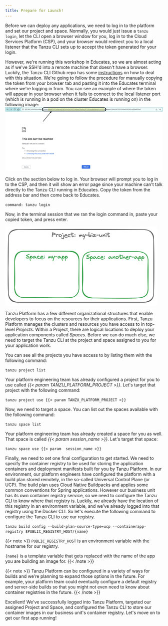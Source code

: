 ```yaml
---
title: Prepare for Launch!
---
```

Before we can deploy any applications, we need to log in to the platform and set our project and space.  Normally, you would just issue a `tanzu login`, let the CLI open a browser window for you, log in to the Cloud Services Platform (CSP), and your browser would redirect you to a local listener that the Tanzu CLI sets up to accept the token generated for your login.  

However, we're running this workshop in Educates, so we are almost acting as if we've SSH'd into a remote machine that doesn't have a browser.  Luckily, the Tanzu CLI Github repo has some [instructions](https://github.com/vmware-tanzu/tanzu-cli/blob/main/docs/quickstart/quickstart.md#interactive-login) on how to deal with this situation.  We're going to follow the procedure for manually copying the token from your browser tab and pasting it into the Educates terminal where we're logging in from.  You can see an example of where the token will appear in your browser when it fails to connect to the local listener port (which is running in a pod on the cluster Educates is running on) in the following image:
![Image showing the login token we need to copy in the URL line of your browser](https://raw.githubusercontent.com/vmware-tanzu/tanzu-cli/6a11ce93cd4e811e213e8439e090e1d73a053fd3/docs/quickstart/images/interactive_login_copy_authcode.png)

Click on the section below to log in.  Your browser will prompt you to log in to the CSP, and then it will show an error page since your machine can't talk directly to the Tanzu CLI running in Educates. Copy the token from the address bar and then come back to Educates.
```terminal:execute
command: tanzu login
```

Now, in the terminal session that we ran the login command in, paste your copied token, and press enter.

![Image showing Project containing Spaces](./images/project-and-spaces.png)

Tanzu Platform has a few different organizational structures that enable developers to focus on the resources for their applications.  First, Tanzu Platform manages the clusters and resources you have access to in top-level *Projects*.  Within a Project, there are logical locations to deploy your application components called *Spaces*.  Before we can do much else, we need to target the Tanzu CLI at the project and space assigned to you for your application work.

You can see all the projects you have access to by listing them with the following command:
```execute
tanzu project list
```

Your platform engineering team has already configured a project for you to use called *{{< param TANZU_PLATFORM_PROJECT >}}*.  Let's target that project with the following command:

```execute
tanzu project use {{< param TANZU_PLATFORM_PROJECT >}}
```

Now, we need to target a space.  You can list out the spaces available with the following command:
```execute
tanzu space list
```

Your platform engineering team has already created a space for you as well.  That space is called *{{< param  session_name >}}*.  Let's target that space:
```execute
tanzu space use {{< param  session_name >}}
```

Finally, we need to set one final configuration to get started.  We need to specify the container registry to be used for storing the application containers and deployment manifests built for you by Tanzu Platform. In our environment, our platform engineers have configured the platform with a build plan stored remotely, in the so-called Universal Control Plane (or UCP). The build plan uses Cloud Native Buildpacks and applies some common conventions for Spring applications.  However our business unit has its own container registry service, so we need to configure the Tanzu CLI to know where that registry is.  Luckily, we already have the location of this registry in an environment variable, and we've already logged into that registry using the Docker CLI. So let's execute the following command to configure the Tanzu CLI to use our registry.

```execute
tanzu build config --build-plan-source-type=ucp --containerapp-registry $PUBLIC_REGISTRY_HOST/{name}
```
{{< note >}}
`PUBLIC_REGISTRY_HOST` is an environment variable with the hostname for our registry.

`{name}` is a template variable that gets replaced with the name of the app you are building an image for. 
{{< /note >}}

{{< note >}}
Tanzu Platform can be configured in a variety of ways for builds and we're planning to expand those options in the future. For example, your platform team could eventually configure a default registry and server-side builds so that you might not even need to know about container registries in the future.
{{< /note >}}

Excellent!  We've successfully logged into Tanzu Platform, targeted our assigned Project and Space, and configured the Tanzu CLI to store our container images in our business unit's container registry.  Let's move on to get our first app running!